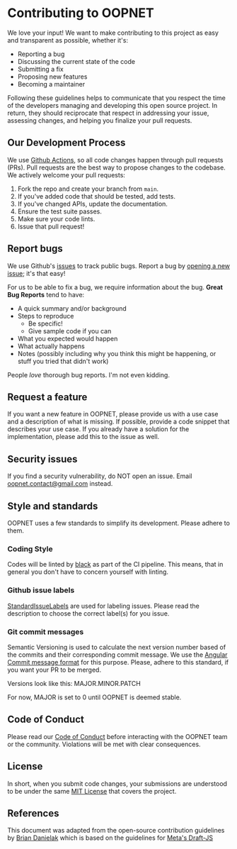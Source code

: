 # Contributing to OOPNET
We love your input! We want to make contributing to this project as easy and transparent as possible, whether it's:

- Reporting a bug
- Discussing the current state of the code
- Submitting a fix
- Proposing new features
- Becoming a maintainer

Following these guidelines helps to communicate that you respect the time of the developers managing and developing this 
open source project. In return, they should reciprocate that respect in addressing your issue, assessing changes, and 
helping you finalize your pull requests.

## Our Development Process
We use [Github Actions](https://docs.github.com/en/actions), so all code changes happen through pull requests (PRs).
Pull requests are the best way to propose changes to the codebase. We actively welcome your pull requests:

1. Fork the repo and create your branch from `main`.
2. If you've added code that should be tested, add tests.
3. If you've changed APIs, update the documentation.
4. Ensure the test suite passes.
5. Make sure your code lints.
6. Issue that pull request!

## Report bugs
We use Github's [issues](https://github.com/oopnet/oopnet/issues) to track public bugs. Report a bug by [opening a new 
issue](https://github.com/oopnet/oopnet/issues/new/choose); it's that easy!

For us to be able to fix a bug, we require information about the bug. **Great Bug Reports** tend to have:

- A quick summary and/or background
- Steps to reproduce
  - Be specific!
  - Give sample code if you can
- What you expected would happen
- What actually happens
- Notes (possibly including why you think this might be happening, or stuff you tried that didn't work)

People *love* thorough bug reports. I'm not even kidding.

## Request a feature
If you want a new feature in OOPNET, please provide us with a use case and a description of what is missing. If 
possible, provide a code snippet that describes your use case. If you already have a solution for the implementation,
please add this to the issue as well.

## Security issues
If you find a security vulnerability, do NOT open an issue. Email oopnet.contact@gmail.com instead.

## Style and standards
OOPNET uses a few standards to simplify its development. Please adhere to them.

### Coding Style
Codes will be linted by [black](https://github.com/psf/black) as part of the CI pipeline. This means, that in general 
you don't have to concern yourself with linting.

### Github issue labels
[StandardIssueLabels](https://github.com/wagenet/StandardIssueLabels#standardissuelabels) are used for labeling issues. 
Please read the description to choose the correct label(s) for you issue.

### Git commit messages
Semantic Versioning is used to calculate the next version number based of the commits and their corresponding commit 
message. We use the [Angular Commit message format](https://github.com/angular/material/blob/master/.github/CONTRIBUTING.md#submit) 
for this purpose. Please, adhere to this standard, if you want your PR to be merged.

Versions look like this: MAJOR.MINOR.PATCH

For now, MAJOR is set to 0 until OOPNET is deemed stable.

## Code of Conduct
Please read our [Code of Conduct](https://github.com/oopnet/oopnet/blob/main/CODE_OF_CONDUCT.md) before interacting with
the OOPNET team or the community. Violations will be met with clear consequences.

## License
In short, when you submit code changes, your submissions are understood to be under the same 
[MIT License](http://choosealicense.com/licenses/mit/) that covers the project.

## References
This document was adapted from the open-source contribution guidelines by 
[Brian Danielak](https://gist.github.com/briandk/3d2e8b3ec8daf5a27a62) which is based on the guidelines for 
[Meta's Draft-JS](https://github.com/facebook/draft-js/blob/main/CONTRIBUTING.md)